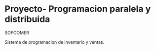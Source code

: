 # Proyecto- Programacion paralela y distribuida

SOFCOMER

Sistema de programacion de inventario y ventas.
